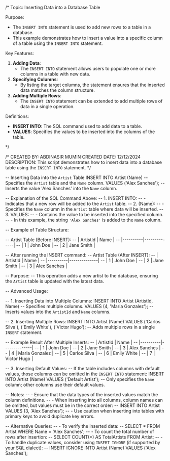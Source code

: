 /*
Topic: Inserting Data into a Database Table

Purpose:
- The `INSERT INTO` statement is used to add new rows to a table in a database.
- This example demonstrates how to insert a value into a specific column of a table using the `INSERT INTO` statement.

Key Features:
1. **Adding Data**:
   - The `INSERT INTO` statement allows users to populate one or more columns in a table with new data.
2. **Specifying Columns**:
   - By listing the target columns, the statement ensures that the inserted data matches the column structure.
3. **Adding Multiple Rows**:
   - The `INSERT INTO` statement can be extended to add multiple rows of data in a single operation.

Definitions:
- **INSERT INTO**: The SQL command used to add data to a table.
- **VALUES**: Specifies the values to be inserted into the columns of the table.

*/

/*
CREATED BY: ABDINASIR MUMIN
CREATED DATE: 12/12/2024
DESCRIPTION: This script demonstrates how to insert data into a database table using the `INSERT INTO` statement.
*/

-- Inserting Data into the `Artist` Table
INSERT INTO
    Artist (Name)                      -- Specifies the `Artist` table and the `Name` column.
VALUES 
    ('Alex Sanches');                  -- Inserts the value 'Alex Sanches' into the `Name` column.

-- Explanation of the SQL Command Above:
-- 1. INSERT INTO:
--    - Indicates that a new row will be added to the `Artist` table.
-- 2. (Name):
--    - Specifies the `Name` column in the `Artist` table where data will be inserted.
-- 3. VALUES:
--    - Contains the value to be inserted into the specified column.
--    - In this example, the string `'Alex Sanches'` is added to the `Name` column.

-- Example of Table Structure:

-- Artist Table (Before INSERT):
-- | ArtistId | Name         |
-- |----------|--------------|
-- | 1        | John Doe     |
-- | 2        | Jane Smith   |

-- After running the INSERT command:
-- Artist Table (After INSERT):
-- | ArtistId | Name         |
-- |----------|--------------|
-- | 1        | John Doe     |
-- | 2        | Jane Smith   |
-- | 3        | Alex Sanches |

-- Purpose:
-- This operation adds a new artist to the database, ensuring the `Artist` table is updated with the latest data.

-- Advanced Usage:

-- 1. Inserting Data into Multiple Columns:
INSERT INTO
    Artist (ArtistId, Name)           -- Specifies multiple columns.
VALUES
    (4, 'Maria Gonzalez');            -- Inserts values into the `ArtistId` and `Name` columns.

-- 2. Inserting Multiple Rows:
INSERT INTO
    Artist (Name)
VALUES 
    ('Carlos Silva'),
    ('Emily White'),
    ('Victor Hugo');                  -- Adds multiple rows in a single `INSERT` statement.

-- Example Result After Multiple Inserts:
-- | ArtistId | Name         |
-- |----------|--------------|
-- | 1        | John Doe     |
-- | 2        | Jane Smith   |
-- | 3        | Alex Sanches |
-- | 4        | Maria Gonzalez |
-- | 5        | Carlos Silva |
-- | 6        | Emily White  |
-- | 7        | Victor Hugo  |

-- 3. Inserting Default Values:
-- If the table includes columns with default values, those columns can be omitted in the `INSERT INTO` statement:
INSERT INTO
    Artist (Name)
VALUES
    ('Default Artist');               -- Only specifies the `Name` column; other columns use their default values.

-- Notes:
-- - Ensure that the data types of the inserted values match the column definitions.
-- - When inserting into all columns, column names can be omitted, but values must be in the correct order:
--   INSERT INTO Artist VALUES (3, 'Alex Sanches');
-- - Use caution when inserting into tables with primary keys to avoid duplicate key errors.

-- Alternative Queries:
-- - To verify the inserted data:
--   SELECT * FROM Artist WHERE Name = 'Alex Sanches';
-- - To count the total number of rows after insertion:
--   SELECT COUNT(*) AS TotalArtists FROM Artist;
-- - To handle duplicate values, consider using `INSERT IGNORE` (if supported by your SQL dialect):
--   INSERT IGNORE INTO Artist (Name) VALUES ('Alex Sanches');
